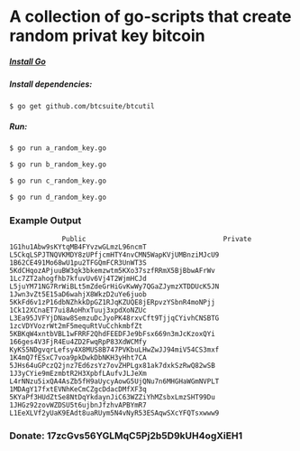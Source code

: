 A collection of go-scripts that create random privat key bitcoin
================================================================

##### [Install Go](http://golang.org/doc/install)

##### Install dependencies:
```bash
$ go get github.com/btcsuite/btcutil
```
##### Run:
```bash
$ go run a_random_key.go
```
```bash
$ go run b_random_key.go
```
```bash
$ go run c_random_key.go
```
```bash
$ go run d_random_key.go
```
### Example Output
```
             Public                                  Private
1G1hu1Abw9sKYtqMB4FYvzwGLmzL96ncmT L5CkqLSPJTNQVKMDY8zUPfjcmHTY4nvCMN5WapKVjUMBnziMJcU9
1B62CE491Mo68wU1pu2TFGQmFCR3UnWT3S 5KdCHqozAPjuuBW3qk3bkemzwtm5KXo37szfRRmX5BjBbwAFrWv
1Lc7ZT2ahogfhb7kfuvUv6Vj4T2WjmHCJd L5juYM71NG7RrWiBLt5mZdeGrHiGvKwWy7QGaZJymzXTDDUcK5JN
1Jwn3vZt5E15aD6wahjX8WkzD2uYe6juob 5KkFd6v1zP16dbNZhkkDpGZ1RJqKZUQE8jERpvzYSbnR4moNPjj
1Ck12XCnaET7ui8AoHhxTuuj3xpdXoNZUc L3Ea95JVFYjDNaw8SemzuDcJyoPK48rxvCft9TjjqCYivhCNSBTG
1zcVDYVozrWt2mF5mequRtVuCchkmbfZt 5KBKqW4xntbVBL1wFRRF2QhdFEEDFJe9bFsx669n3mJcKzoxQYi
166ges4V3FjR4Eu4ZD2FwqRpP83XdWCMfy KyKS5NDgvqrLefsy4X8MUS8B747PVKbuLHwZwJJ94miV54CS3mxf
1K4mQ7fESxC7voa9pkDwkDbNKH3yHht7CA 5JHs64uGPczQ2jnz7Ed6zsYz7ovZHPLgx81ak7dxkSzRwQ82wSB
1J3yCYie9mEzmbtR2H3XpbfLAufvJLJeXm L4rNNzu5ixQA4AsZb5fH9aUycyAowG5UjQNu7n6MHGHaWGmNVPLT
1MDAgY17fxtEVNhKeCmCZgcDdacDMfXF3q 5KYaPf3HUdZtSe8NtDqYkdaynJiC63WZZiYhMZsbxLmzSHT99Du
1JHGz92zovWZDSU5t6ujbnJfzhvAPBYmR7 L1EeXLVf2yUaK9EAdt8uaRUym5N4vNyR53ESAqwSXcYFQTsxwww9
```

### Donate: 17zcGvs56YGLMqC5Pj2b5D9kUH4ogXiEH1
